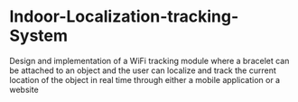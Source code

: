 # Indoor-Localization-tracking-System
Design and implementation of a WiFi tracking module where a bracelet can be attached to an object and the user can localize and track the current location of the object in real time through either a mobile application or a website
